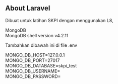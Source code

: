 ## About Laravel<br>

Dibuat untuk latihan SKPI dengan menggunakan L8, <br>

MongoDB<br>
MongoDB shell version v4.2.11<br>

Tambahkan dibawah ini di file .env<br>

MONGO_DB_HOST=127.0.0.1<br>
MONGO_DB_PORT=27017<br>
MONGO_DB_DATABASE=skpi_test<br>
MONGO_DB_USERNAME=<br>
MONGO_DB_PASSWORD=<br>

